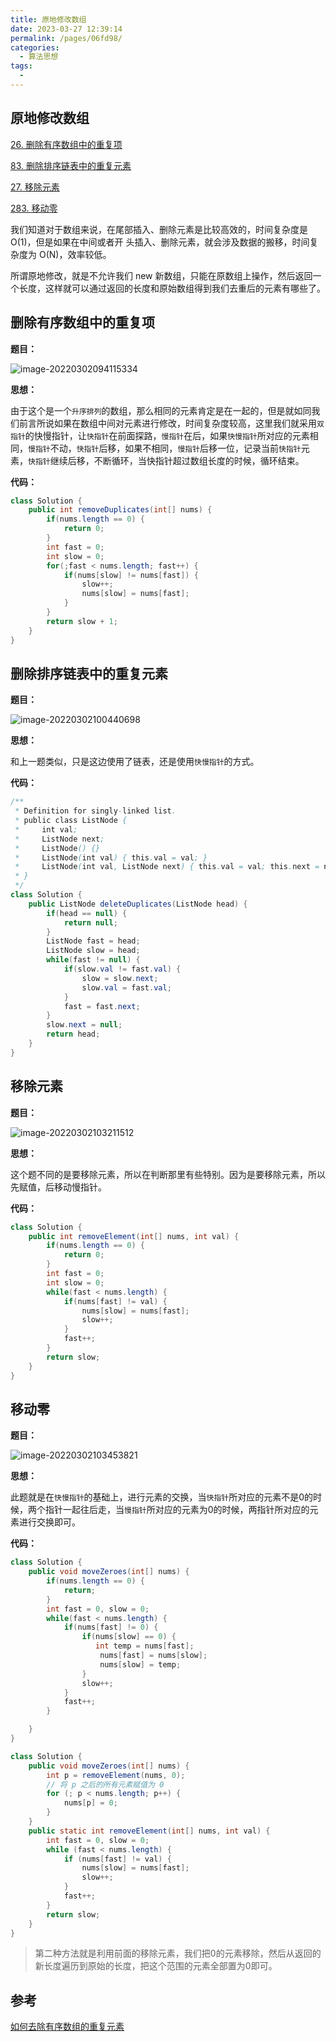 ```yaml
---
title: 原地修改数组
date: 2023-03-27 12:39:14
permalink: /pages/06fd98/
categories:
  - 算法思想
tags:
  - 
---
```

## 原地修改数组

[26. 删除有序数组中的重复项](https://leetcode-cn.com/problems/remove-duplicates-from-sorted-array/)

[83. 删除排序链表中的重复元素](https://leetcode-cn.com/problems/remove-duplicates-from-sorted-list/)

[27. 移除元素](https://leetcode-cn.com/problems/remove-element/)

[283. 移动零](https://leetcode-cn.com/problems/move-zeroes/)

我们知道对于数组来说，在尾部插⼊、删除元素是⽐较⾼效的，时间复杂度是 O(1)，但是如果在中间或者开 头插⼊、删除元素，就会涉及数据的搬移，时间复杂度为 O(N)，效率较低。

所谓原地修改，就是不允许我们 new 新数组，只能在原数组上操作，然后返回⼀个⻓度，这样就可以通过返回的长度和原始数组得到我们去重后的元素有哪些了。

## 删除有序数组中的重复项

**题目：**

![image-20220302094115334](https://blog-1300853183.cos.ap-chengdu.myqcloud.com/img/image-20220302094115334.png)

**思想：**

由于这个是一个`升序排列`的数组，那么相同的元素肯定是在一起的，但是就如同我们前言所说如果在数组中间对元素进行修改，时间复杂度较高，这里我们就采用`双指针`的快慢指针，让`快指针`在前面探路，`慢指针`在后，如果`快慢指针`所对应的元素相同，`慢指针`不动，`快指针`后移，如果不相同，`慢指针`后移一位，记录当前`快指针`元素，`快指针`继续后移，不断循环，当快指针超过数组长度的时候，循环结束。

**代码：**

```java
class Solution {
    public int removeDuplicates(int[] nums) {
        if(nums.length == 0) {
            return 0;
        }
        int fast = 0;
        int slow = 0;
        for(;fast < nums.length; fast++) {
            if(nums[slow] != nums[fast]) {
                slow++;
                nums[slow] = nums[fast];
            }
        }
        return slow + 1;
    }
}
```

## 删除排序链表中的重复元素

**题目：**

![image-20220302100440698](https://blog-1300853183.cos.ap-chengdu.myqcloud.com/img/image-20220302100440698.png)

**思想：**

和上一题类似，只是这边使用了链表，还是使用`快慢指针`的方式。

**代码：**

```java
/**
 * Definition for singly-linked list.
 * public class ListNode {
 *     int val;
 *     ListNode next;
 *     ListNode() {}
 *     ListNode(int val) { this.val = val; }
 *     ListNode(int val, ListNode next) { this.val = val; this.next = next; }
 * }
 */
class Solution {
    public ListNode deleteDuplicates(ListNode head) {
        if(head == null) {
            return null;
        }
        ListNode fast = head;
        ListNode slow = head;
        while(fast != null) {
            if(slow.val != fast.val) {
                slow = slow.next;
                slow.val = fast.val;
            }
            fast = fast.next;
        }
        slow.next = null;
        return head;
    }
}
```

## 移除元素

**题目：**

![image-20220302103211512](https://blog-1300853183.cos.ap-chengdu.myqcloud.com/img/image-20220302103211512.png)

**思想：**

这个题不同的是要移除元素，所以在判断那里有些特别。因为是要移除元素，所以先赋值，后移动慢指针。

**代码：**

```java
class Solution {
    public int removeElement(int[] nums, int val) {
        if(nums.length == 0) {
            return 0;
        }        
        int fast = 0;
        int slow = 0;
        while(fast < nums.length) {
            if(nums[fast] != val) {
                nums[slow] = nums[fast];
                slow++;
            }
            fast++;
        }
        return slow;
    }
}
```

## 移动零

**题目：**

![image-20220302103453821](https://blog-1300853183.cos.ap-chengdu.myqcloud.com/img/image-20220302103453821.png)

**思想：**

此题就是在`快慢指针`的基础上，进行元素的交换，当`快指针`所对应的元素不是0的时候，两个指针一起往后走，当`慢指针`所对应的元素为0的时候，两指针所对应的元素进行交换即可。

**代码：**

```java
class Solution {
    public void moveZeroes(int[] nums) {
        if(nums.length == 0) {
            return;
        }
        int fast = 0, slow = 0;
        while(fast < nums.length) {
            if(nums[fast] != 0) {
                if(nums[slow] == 0) {
                   int temp = nums[fast];
                    nums[fast] = nums[slow];
                    nums[slow] = temp;
                }   
                slow++;
            }
            fast++;
        }

    }
}
```

```java
class Solution {
    public void moveZeroes(int[] nums) {
        int p = removeElement(nums, 0);
        // 将 p 之后的所有元素赋值为 0
        for (; p < nums.length; p++) {
            nums[p] = 0;
        }
    }
    public static int removeElement(int[] nums, int val) {
        int fast = 0, slow = 0;
        while (fast < nums.length) {
            if (nums[fast] != val) {
                nums[slow] = nums[fast];
                slow++;
            }
            fast++;
        }
        return slow;
    }
}
```

> 第二种方法就是利用前面的移除元素，我们把0的元素移除，然后从返回的新长度遍历到原始的长度，把这个范围的元素全部置为0即可。

## 参考

[如何去除有序数组的重复元素](https://labuladong.gitee.io/algo/2/21/67/)

